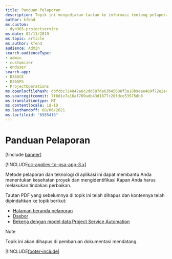 ```yaml
---
title: Panduan Pelaporan
description: Topik ini menyediakan tautan ke informasi tentang pelaporan.
author: kfend
ms.custom:
- dyn365-projectservice
ms.date: 02/11/2019
ms.topic: article
ms.author: kfend
audience: Admin
search.audienceType:
- admin
- customizer
- enduser
search.app:
- D365CE
- D365PS
- ProjectOperations
ms.openlocfilehash: dbfcbc724842a0c2dd507da63b45608f3a18b9eae489f72e2ec0bd50f9fd2f24
ms.sourcegitcommit: 7f8d1e7a16af769adb43d1877c28fdce53975db8
ms.translationtype: MT
ms.contentlocale: id-ID
ms.lasthandoff: 08/06/2021
ms.locfileid: "6985416"
---
```

# <a name="reporting-guide"></a>Panduan Pelaporan

[!include [banner](../../includes/psa-now-project-operations.md)]

[!INCLUDE[cc-applies-to-psa-app-3.x](../../includes/cc-applies-to-psa-app-3x.md)]

Metode pelaporan dan teknologi di aplikasi ini dapat membantu Anda menentukan kesehatan proyek dan mengidentifikasi Kapan Anda harus melakukan tindakan perbaikan. 

Tautan PDF yang sebelumnya di topik ini telah dihapus dan kontennya telah dipindahkan ke topik berikut:

- [Halaman beranda pelaporan](../reports-reporting-dynamics-365-project-service.md)
- [Dasbor](../reports-dashboards.md)
- [Bekerja dengan model data Project Service Automation](../reports-working-project-service-data-model.md)

> [!NOTE]
> Topik ini akan dihapus di pembaruan dokumentasi mendatang. 


[!INCLUDE[footer-include](../../includes/footer-banner.md)]